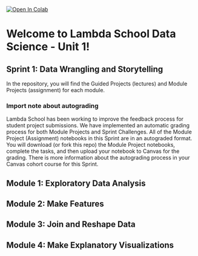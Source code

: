 [![Open In Colab](https://colab.research.google.com/assets/colab-badge.svg)](https://colab.research.google.com/github/googlecolab/colabtools/blob/master/notebooks/colab-github-demo.ipynb)

# Welcome to Lambda School Data Science - Unit 1!

## Sprint 1: Data Wrangling and Storytelling

In the repository, you will find the Guided Projects (lectures) and Module Projects (assignment) for each module.

### Import note about autograding

Lambda School has been working to improve the feedback process for student project submissions. We have implemented an automatic grading process for both Module Projects and Sprint Challenges. All of the Module Project (Assignment) notebooks in this Sprint are in an autograded format. You will download (or fork this repo) the Module Project notebooks, complete the tasks, and then upload your notebook to Canvas for the grading. There is more information about the autograding process in your Canvas cohort course for this Sprint.

## Module 1: Exploratory Data Analysis

## Module 2: Make Features
  
## Module 3: Join and Reshape Data

## Module 4: Make Explanatory Visualizations

